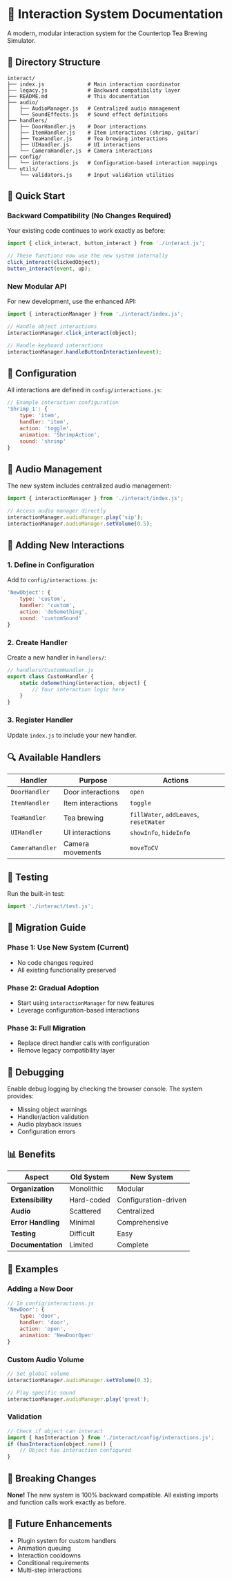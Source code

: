 # 🎯 Interaction System Documentation

A modern, modular interaction system for the Countertop Tea Brewing Simulator.

## 📁 Directory Structure

```
interact/
├── index.js              # Main interaction coordinator
├── legacy.js             # Backward compatibility layer
├── README.md             # This documentation
├── audio/
│   ├── AudioManager.js   # Centralized audio management
│   └── SoundEffects.js   # Sound effect definitions
├── handlers/
│   ├── DoorHandler.js    # Door interactions
│   ├── ItemHandler.js    # Item interactions (shrimp, guitar)
│   ├── TeaHandler.js     # Tea brewing interactions
│   ├── UIHandler.js      # UI interactions
│   └── CameraHandler.js  # Camera interactions
├── config/
│   └── interactions.js   # Configuration-based interaction mappings
└── utils/
    └── validators.js     # Input validation utilities
```

## 🚀 Quick Start

### Backward Compatibility (No Changes Required)
Your existing code continues to work exactly as before:

```javascript
import { click_interact, button_interact } from './interact.js';

// These functions now use the new system internally
click_interact(clickedObject);
button_interact(event, up);
```

### New Modular API
For new development, use the enhanced API:

```javascript
import { interactionManager } from './interact/index.js';

// Handle object interactions
interactionManager.click_interact(object);

// Handle keyboard interactions
interactionManager.handleButtonInteraction(event);
```

## 🔧 Configuration

All interactions are defined in `config/interactions.js`:

```javascript
// Example interaction configuration
'Shrimp_1': {
    type: 'item',
    handler: 'item',
    action: 'toggle',
    animation: 'ShrimpAction',
    sound: 'shrimp'
}
```

## 🎵 Audio Management

The new system includes centralized audio management:

```javascript
import { interactionManager } from './interact/index.js';

// Access audio manager directly
interactionManager.audioManager.play('sip');
interactionManager.audioManager.setVolume(0.5);
```

## 🎯 Adding New Interactions

### 1. Define in Configuration
Add to `config/interactions.js`:

```javascript
'NewObject': {
    type: 'custom',
    handler: 'custom',
    action: 'doSomething',
    sound: 'customSound'
}
```

### 2. Create Handler
Create a new handler in `handlers/`:

```javascript
// handlers/CustomHandler.js
export class CustomHandler {
    static doSomething(interaction, object) {
        // Your interaction logic here
    }
}
```

### 3. Register Handler
Update `index.js` to include your new handler.

## 🔍 Available Handlers

| Handler | Purpose | Actions |
|---------|---------|---------|
| `DoorHandler` | Door interactions | `open` |
| `ItemHandler` | Item interactions | `toggle` |
| `TeaHandler` | Tea brewing | `fillWater`, `addLeaves`, `resetWater` |
| `UIHandler` | UI interactions | `showInfo`, `hideInfo` |
| `CameraHandler` | Camera movements | `moveToCV` |

## 🧪 Testing

Run the built-in test:

```javascript
import './interact/test.js';
```

## 🔄 Migration Guide

### Phase 1: Use New System (Current)
- No code changes required
- All existing functionality preserved

### Phase 2: Gradual Adoption
- Start using `interactionManager` for new features
- Leverage configuration-based interactions

### Phase 3: Full Migration
- Replace direct handler calls with configuration
- Remove legacy compatibility layer

## 🐛 Debugging

Enable debug logging by checking the browser console. The system provides:

- Missing object warnings
- Handler/action validation
- Audio playback issues
- Configuration errors

## 📊 Benefits

| Aspect | Old System | New System |
|--------|------------|------------|
| **Organization** | Monolithic | Modular |
| **Extensibility** | Hard-coded | Configuration-driven |
| **Audio** | Scattered | Centralized |
| **Error Handling** | Minimal | Comprehensive |
| **Testing** | Difficult | Easy |
| **Documentation** | Limited | Complete |

## 🎯 Examples

### Adding a New Door
```javascript
// In config/interactions.js
'NewDoor': {
    type: 'door',
    handler: 'door',
    action: 'open',
    animation: 'NewDoorOpen'
}
```

### Custom Audio Volume
```javascript
// Set global volume
interactionManager.audioManager.setVolume(0.3);

// Play specific sound
interactionManager.audioManager.play('great');
```

### Validation
```javascript
// Check if object can interact
import { hasInteraction } from './interact/config/interactions.js';
if (hasInteraction(object.name)) {
    // Object has interaction configured
}
```

## 🚨 Breaking Changes

**None!** The new system is 100% backward compatible. All existing imports and function calls work exactly as before.

## 📝 Future Enhancements

- Plugin system for custom handlers
- Animation queuing
- Interaction cooldowns
- Conditional requirements
- Multi-step interactions